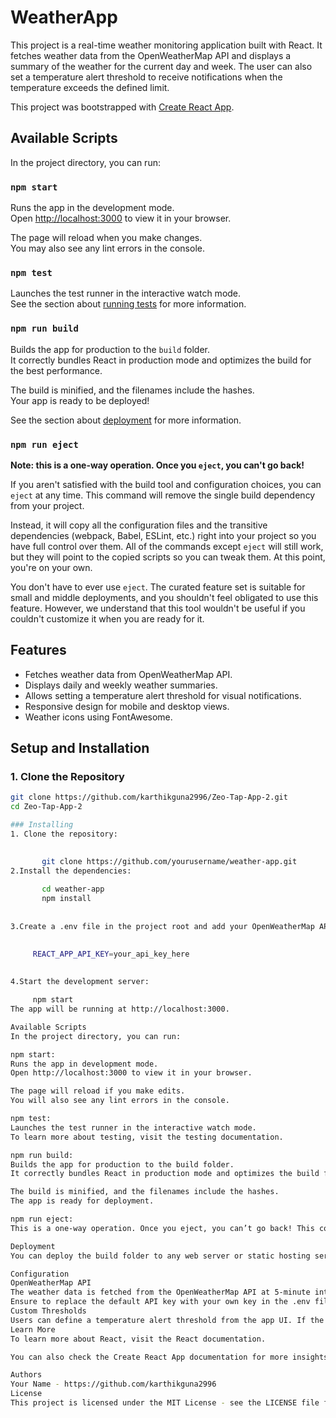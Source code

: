 # WeatherApp

This project is a real-time weather monitoring application built with React. It fetches weather data from the OpenWeatherMap API and displays a summary of the weather for the current day and week. The user can also set a temperature alert threshold to receive notifications when the temperature exceeds the defined limit.

This project was bootstrapped with [Create React App](https://github.com/facebook/create-react-app).

## Available Scripts

In the project directory, you can run:

### `npm start`

Runs the app in the development mode.\
Open [http://localhost:3000](http://localhost:3000) to view it in your browser.

The page will reload when you make changes.\
You may also see any lint errors in the console.

### `npm test`

Launches the test runner in the interactive watch mode.\
See the section about [running tests](https://facebook.github.io/create-react-app/docs/running-tests) for more information.

### `npm run build`

Builds the app for production to the `build` folder.\
It correctly bundles React in production mode and optimizes the build for the best performance.

The build is minified, and the filenames include the hashes.\
Your app is ready to be deployed!

See the section about [deployment](https://facebook.github.io/create-react-app/docs/deployment) for more information.

### `npm run eject`

**Note: this is a one-way operation. Once you `eject`, you can't go back!**

If you aren't satisfied with the build tool and configuration choices, you can `eject` at any time. This command will remove the single build dependency from your project.

Instead, it will copy all the configuration files and the transitive dependencies (webpack, Babel, ESLint, etc.) right into your project so you have full control over them. All of the commands except `eject` will still work, but they will point to the copied scripts so you can tweak them. At this point, you're on your own.

You don't have to ever use `eject`. The curated feature set is suitable for small and middle deployments, and you shouldn't feel obligated to use this feature. However, we understand that this tool wouldn't be useful if you couldn't customize it when you are ready for it.

## Features

- Fetches weather data from OpenWeatherMap API.
- Displays daily and weekly weather summaries.
- Allows setting a temperature alert threshold for visual notifications.
- Responsive design for mobile and desktop views.
- Weather icons using FontAwesome.

## Setup and Installation

### 1. Clone the Repository

```bash
git clone https://github.com/karthikguna2996/Zeo-Tap-App-2.git
cd Zeo-Tap-App-2

### Installing
1. Clone the repository:

   
       git clone https://github.com/yourusername/weather-app.git
2.Install the dependencies:
   
       cd weather-app
       npm install
 
 
3.Create a .env file in the project root and add your OpenWeatherMap API key:

     
     REACT_APP_API_KEY=your_api_key_here
 
 
4.Start the development server:

     npm start
The app will be running at http://localhost:3000.

Available Scripts
In the project directory, you can run:

npm start:
Runs the app in development mode.
Open http://localhost:3000 to view it in your browser.

The page will reload if you make edits.
You will also see any lint errors in the console.

npm test:
Launches the test runner in the interactive watch mode.
To learn more about testing, visit the testing documentation.

npm run build:
Builds the app for production to the build folder.
It correctly bundles React in production mode and optimizes the build for the best performance.

The build is minified, and the filenames include the hashes.
The app is ready for deployment.

npm run eject:
This is a one-way operation. Once you eject, you can’t go back! This command will remove the single build dependency from your project.

Deployment
You can deploy the build folder to any web server or static hosting service. Follow this guide for more deployment information.

Configuration
OpenWeatherMap API
The weather data is fetched from the OpenWeatherMap API at 5-minute intervals. To change the interval, modify the setInterval function in WeatherApp.js.
Ensure to replace the default API key with your own key in the .env file.
Custom Thresholds
Users can define a temperature alert threshold from the app UI. If the current temperature exceeds this threshold, an alert is triggered and displayed on the screen.
Learn More
To learn more about React, visit the React documentation.

You can also check the Create React App documentation for more insights on the project setup.

Authors
Your Name - https://github.com/karthikguna2996
License
This project is licensed under the MIT License - see the LICENSE file for details.
